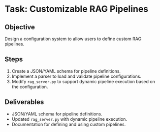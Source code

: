 # Task: Customizable RAG Pipelines

## Objective
Design a configuration system to allow users to define custom RAG pipelines.

## Steps
1. Create a JSON/YAML schema for pipeline definitions.
2. Implement a parser to load and validate pipeline configurations.
3. Modify `rag_server.py` to support dynamic pipeline execution based on the configuration.

## Deliverables
- JSON/YAML schema for pipeline definitions.
- Updated `rag_server.py` with dynamic pipeline execution.
- Documentation for defining and using custom pipelines.
